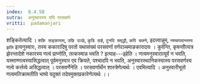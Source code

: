 ```yaml
---
index:  8.4.58
sutra:  अनुस्वारस्य ययि परसवर्णः
vritti:  padamanjari
---
```


शङ्कितेत्यादि । `शकि सङ्कायाम्`, `उछि उञ्छे`, `कुडि दाहे`, `टुनदि समृद्धौ`, `कपि चलने`, इदत्त्वान्नुम्, `नश्चापदान्तस्य झलि` इत्यनुस्वारः, तस्य ककारादिषु परतो यथासंख्यं परसवर्णा वर्गपञ्चमाङकारादयः ।
कुर्वन्ति, कृषन्तीत्यत्र झेरन्तादेशे नकारस्य णत्वं प्राप्नोति, तत्कस्मान्न भवति ? इत्याह---इहेति । णत्वमनुस्वारात्पूर्वं न भवति, यस्माण्णत्वस्यासिद्धत्वात् पूर्वमनुस्वार एव क्रियते, पश्चादपि न भवति, अनुस्वारस्थानिकस्यास्य परसवर्णस्य णत्वे कर्त्तव्ये असिद्धत्वात् । परसवर्णेनेति । परसवर्णार्थेन शास्त्रेणेत्यर्थः । एवमित्यादि । अनुस्वारीभूतो णत्वमतिक्रामतीति भाष्ये यदुक्तं तदेवमुक्तप्रकारेणेत्यर्थः ।।
